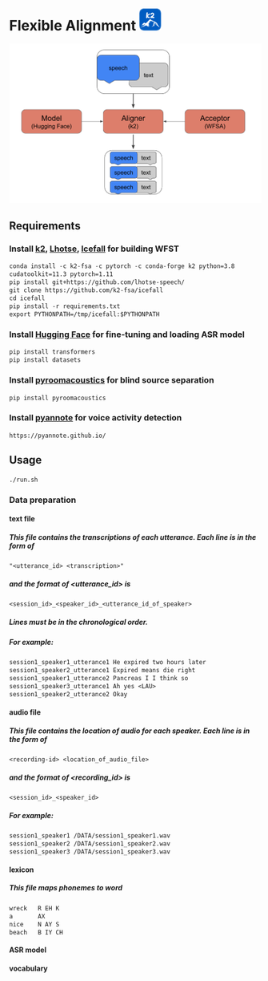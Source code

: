 # Flexible Alignment <img src="https://raw.githubusercontent.com/k2-fsa/k2/master/docs/source/_static/logo.png" width=44>

<div align="center">
  <img src="https://github.com/DongjiGao/flexible_alignment/blob/master/figures/model.png" width=800>
</div>

## Requirements
### Install [k2](https://k2-fsa.github.io/k2/), [Lhotse](https://github.com/lhotse-speech/lhotse), [Icefall](https://github.com/k2-fsa/icefall) for building WFST
```
conda install -c k2-fsa -c pytorch -c conda-forge k2 python=3.8 cudatoolkit=11.3 pytorch=1.11
pip install git+https://github.com/lhotse-speech/
git clone https://github.com/k2-fsa/icefall
cd icefall
pip install -r requirements.txt
export PYTHONPATH=/tmp/icefall:$PYTHONPATH
```
### Install [Hugging Face](https://huggingface.co/) for fine-tuning and loading ASR model
```
pip install transformers
pip install datasets
```
### Install [pyroomacoustics](https://github.com/LCAV/pyroomacoustics) for blind source separation
```
pip install pyroomacoustics
```
### Install [pyannote](https://pyannote.github.io/) for voice activity detection
```
https://pyannote.github.io/
```
## Usage
```
./run.sh
```
### Data preparation
#### text file
##### This file contains the transcriptions of each utterance. Each line is in the form of 
```
"<utterance_id> <transcription>" 
```
##### and the format of \<utterance_id\> is 
```
<session_id>_<speaker_id>_<utterance_id_of_speaker>
```
##### Lines must be in the chronological order. 
##### For example:
```
session1_speaker1_utterance1 He expired two hours later
session1_speaker2_utterance1 Expired means die right
session1_speaker1_utterance2 Pancreas I I think so
session1_speaker3_utterance1 Ah yes <LAU>
session1_speaker2_utterance2 Okay
```
#### audio file
##### This file contains the location of audio for each speaker. Each line is in the form of
```
<recording-id> <location_of_audio_file>
```
##### and the format of \<recording_id\> is 
```
<session_id>_<speaker_id>
```
##### For example:
```
session1_speaker1 /DATA/session1_speaker1.wav
session1_speaker2 /DATA/session1_speaker2.wav
session1_speaker3 /DATA/session1_speaker3.wav

```
#### lexicon
##### This file maps phonemes to word
```
wreck   R EH K
a       AX
nice    N AY S
beach   B IY CH
```
#### ASR model
#### vocabulary
